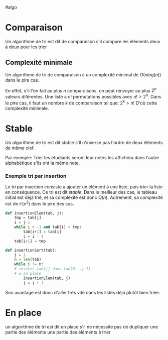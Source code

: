 #algo 
# Comparaison
Un algorithme de tri est dit de comparaison s'il compare les éléments deux à deux pour les trier

## Complexité minimale
Un algorithme de tri de comparaison à un complexité minimal de $O(nlog(n)$) dans le pire cas.

En effet, s'il l'on fait au plus $n$ comparaisons, on peut renvoyer au plus $2^n$ valeurs diférentes. Une liste a $n!$ permutations possibles avec $n! > 2^n$. Dans le pire cas, il faut un nombre $k$ de comparaison tel que: $2^k > n!$
D'où cette complexité minimale.

# Stable
Un algorithme de tri est dit stable s'il n'inverse pas l'ordre de deux éléments de même clef.

Par exemple: Trier les étudiants seront leur notes les affichera dans l'autre alphabétique s'ils ont la même note.

### Exemple tri par insertion
Le tri par insertion consiste à ajouter un élément à une liste, puis trier la liste en conséquence. Ce tri est dit *stable*. Dans le meilleur des cas, le tableau initial est déjà trié, et sa complexité est donc $\Omega(n)$. Autrement, sa complexité est de $\mathcal{O}(n^2)$ dans le pire des cas.

```python
def insertionElem(tab, j):
	tmp = tab[j]
	i = j-1
	while i > -1 and tab[i] > tmp:
		tab[i+1] = tab[i]
		i = i - 1
	tab[i+1] = tmp
```

```python
def insertionSort(tab):
	j = 1
	n = len(tab)
	while j != n:
	# inserer tab[j] dans tab[0...j-1]
	# a sa place
		insertionElem(tab, j)
		j = j + 1
```

Son avantage est donc d'aller très vite dans les listes déjà plutôt bien triée.

# En place
un algorithme de tri est dit en place s'il ne nécessite pas de dupliquer une partie des éléments une partie des éléments à trier 
